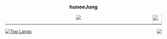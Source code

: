 <div align="center">
  
  ### huneeJung
  
  <img align="right" width="30" src="https://user-images.githubusercontent.com/75469131/213887734-1f8f0fb6-4395-4aa6-b828-3b44b96d8f0f.gif" />
  
  <a href="https://velog.io/@seondal/about"><img src="https://img.shields.io/badge/seondal.log-3DDC84?style=badge&logo=Velog&logoColor=white"/></a>

---
</div>

[![Top Langs](https://github-readme-stats.vercel.app/api/top-langs/?username=huneeJung)](https://github.com/huneeJung/github-readme-stats)
<a href="https://solved.ac/cjswovkdnj12"><img align="right" src="http://mazassumnida.wtf/api/v2/generate_badge?boj=cjswovkdnj12&theme=dark"/></a>

